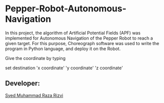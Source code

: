 # Pepper-Robot-Autonomous-Navigation

In this project, the algorithm of Artificial Potential Fields (APF) was implemented for Autonomous Navigation of the Pepper Robot to reach a given target.
For this purpose, Choreograph software was used to write the program in Python language, and deploy it on the Robot.

Give the coordinate by typing

set destination 'x coordinate' 'y coordinate' 'z coordinate'

## Developer:

[Syed Muhammad Raza Rizvi](https://github.com/SMRazaRizvi96)
